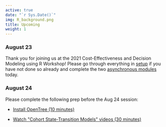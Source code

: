 ```yaml
---
active: true
date: "`r Sys.Date()`"
img: R_background.png
title: Upcoming
weight: 1
---
```


### August 23

Thank you for joining us at the 2021 Cost-Effectiveness and Decision Modeling using R Workshop! Please go through everything in [setup](https://cea-and-modeling-using-r-workshop.netlify.app/prework/) if you have not done so already and complete the two [asynchronous modules](https://cea-and-modeling-using-r-workshop.netlify.app/days/day1/) today.

### August 24

Please complete the following prep before the Aug 24 session:

- [Install OpenTree (10 minutes)](https://cea-and-modeling-using-r-workshop.netlify.app/days/day2/intro_to_decision_analysis/)

- [Watch "Cohort State-Transition Models" videos (30 minutes)](https://cea-and-modeling-using-r-workshop.netlify.app/days/day2/videos_markov/)








